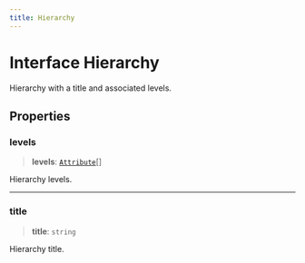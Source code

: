 ```yaml
---
title: Hierarchy
---
```


# Interface Hierarchy

Hierarchy with a title and associated levels.

## Properties

### levels

> **levels**: [`Attribute`](../../sdk-data/interfaces/interface.Attribute.md)[]

Hierarchy levels.

***

### title

> **title**: `string`

Hierarchy title.
